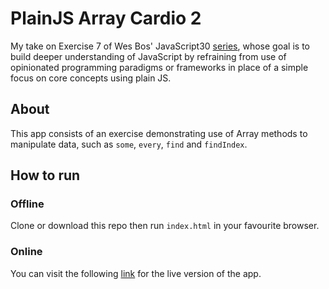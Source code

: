 # PlainJS Array Cardio 2
My take on Exercise 7 of Wes Bos' JavaScript30 [series](https://javascript30.com/), whose goal is to build deeper understanding of JavaScript by refraining from use of opinionated programming paradigms or frameworks in place of a simple focus on core concepts using plain JS.

## About
This app consists of an exercise demonstrating use of Array methods to manipulate data, such as `some`, `every`, `find` and `findIndex`.

## How to run
### Offline
Clone or download this repo then run `index.html` in your favourite browser.
### Online
You can visit the following [link](https://evblance-pjs-array-cardio-2.netlify.com) for the live version of the app.
